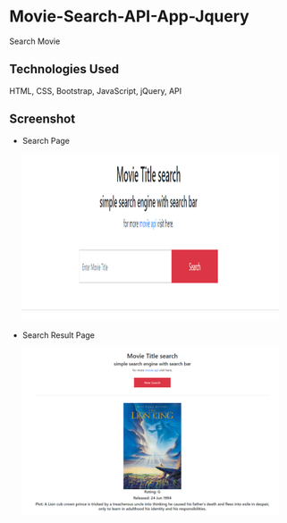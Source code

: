 # Movie-Search-API-App-Jquery
Search Movie  

## Technologies Used
HTML, CSS, Bootstrap, JavaScript, jQuery, API

## Screenshot
* Search Page
<p align="center">
  <img width="460" height="300" src="./images/movieSearchMainPage.PNG">
</p>

* Search Result Page
<p align="center">
  <img width="460" height="300" src="./images/searchResultPage.PNG">
</p>


